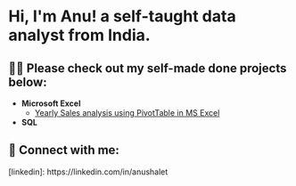 <h1>Hi, I'm Anu! a self-taught data analyst from India.

<h2>👨‍💻 Please check out my self-made done projects below:</h2>

- <b>Microsoft Excel</b>
  - [Yearly Sales analysis using PivotTable in MS Excel](https://github.com/Shaletanu/MSExcel-Projects)
- <b>SQL</b>


<h2> 🤳 Connect with me:</h2>
[linkedin]: https://linkedin.com/in/anushalet



